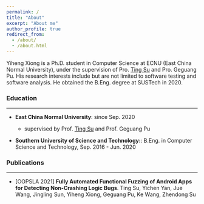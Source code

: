 ```yaml
---
permalink: /
title: "About"
excerpt: "About me"
author_profile: true
redirect_from: 
  - /about/
  - /about.html
---
```

Yiheng Xiong is a Ph.D. student in Computer Science at ECNU (East China Normal University), under the supervision of Pro. [Ting Su](https://tingsu.github.io/) and Pro. Geguang Pu. His research interests include but are not limited to software testing and software analysis. He obtained the B.Eng. degree at SUSTech in 2020.

### Education
---------

* **East China Normal University**: since Sep. 2020 
  * supervised by Prof. [Ting Su](https://tingsu.github.io/) and Prof. Geguang Pu

* **Southern University of Science and Technology:**: B.Eng. in Computer Science and Technology, Sep. 2016 - Jun. 2020



### Publications
----------
* [OOPSLA 2021] **Fully Automated Functional Fuzzing of Android Apps for Detecting Non-Crashing Logic Bugs**. Ting Su, Yichen Yan, Jue Wang, Jingling Sun, Yiheng Xiong, Geguang Pu, Ke Wang, Zhendong Su


